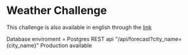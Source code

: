 # Weather Challenge

This challenge is also available in english through the [link](https://github.com/bioritmo/weather-challenge/blob/master/README_en.md)

Database enviroment = Postgres
REST api "/api/forecast?city_name={city_name}"
Production available
